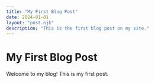 ```yaml
---
title: "My First Blog Post"
date: 2024-01-01
layout: "post.njk"
description: "This is the first blog post on my site."
---
```


# My First Blog Post

Welcome to my blog! This is my first post.
